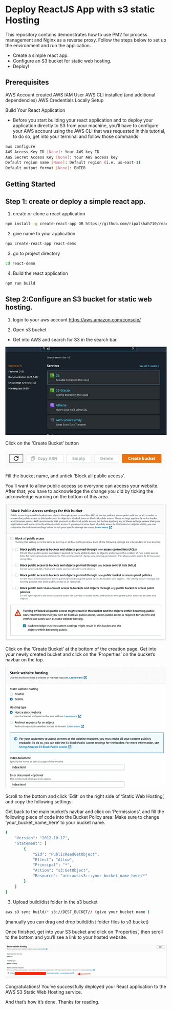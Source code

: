 
# Deploy ReactJS App with s3 static Hosting 

This repository contains demonstrates how to use PM2 for process management and Nginx as a reverse proxy. Follow the steps below to set up the environment and run the application.

* Create a simple react app.
* Configure an S3 bucket for static web hosting.
* Deploy!

## Prerequisites

AWS Account created
AWS IAM User
AWS CLI installed (and additional dependencies)
AWS Credentials Locally Setup

Build Your React Application
- Before you start building your react application and to deploy your application directly to S3 from your machine, you’ll have to configure your AWS account using the AWS CLI that was requested in this tutorial, to do so, get into your terminal and follow those commands:

```sh
aws configure
AWS Access Key ID [None]: Your AWS key ID
AWS Secret Access Key [None]: Your AWS access key
Default region name [None]: Default region (i.e. us-east-1)
Default output format [None]: ENTER
```

<!-- GETTING STARTED -->
## Getting Started

## Step 1: create or deploy a simple react app. 

1. create or clone a react application
 ```sh
 npm install -g create-react-app OR https://github.com/ripalshah710/react-demo.git
 ```

2. give name to your application 
```sh
npx create-react-app react-demo
```

3. go to project directory 
```sh
cd react-demo
```

4. Build the react application
```sh
npm run build 
```


## Step 2:Configure an S3 bucket for static web hosting.


1. login to your aws account 
   https://aws.amazon.com/console/


2. Open s3 bucket 
- Get into AWS and search for S3 in the search bar.

![Alt text](image.png)


Click on the ‘Create Bucket’ button


![Alt text](image-1.png)


Fill the bucket name, and untick ‘Block all public access’.

You’ll want to allow public access so everyone can access your website.
After that, you have to acknowledge the change you did by ticking the acknowledge warning on the bottom of this area.

![Alt text](image-2.png)


Click on the ‘Create Bucket’ at the bottom of the creation page.
Get into your newly created bucket and click on the ‘Properties’ on the bucket’s navbar on the top.


![Alt text](image-3.png)


Scroll to the bottom and click ‘Edit’ on the right side of ‘Static Web Hosting’, and copy the following settings:

Get back to the main bucket’s navbar and click on ‘Permissions’, and fill the following piece of code into the Bucket Policy area:
Make sure to change ‘your_bucket_name_here’ to your bucket name.

```sh
{
    "Version": "2012-10-17",
    "Statement": [
        {
            "Sid": "PublicReadGetObject",
            "Effect": "Allow",
            "Principal": "*",
            "Action": "s3:GetObject",
            "Resource": "arn:aws:s3:::your_bucket_name_here/*"
        }
    ]
}
```

3. Upload build/dist folder in the s3 bucket 
    
```sh
aws s3 sync build/* s3://DEST_BUCKET// (give your bucket name )
```    
   (manually you can drag and drop build/dist folder files to s3 bucket)
 

Once finished, get into your S3 bucket and click on ‘Properties’, then scroll to the bottom and you’ll see a link to your hosted website.


![Alt text](image-6.png)



Congratulations! You’ve successfully deployed your React application to the AWS S3 Static Web Hosting service.

And that’s how it’s done. Thanks for reading.



